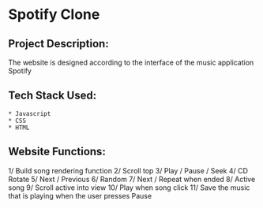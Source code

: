 # Spotify Clone
## Project Description:
The website is designed according to the interface of the music application Spotify
## Tech Stack Used:
    * Javascript
    * CSS
    * HTML
## Website Functions:
1/ Build song rendering function
2/ Scroll top
3/ Play / Pause / Seek
4/ CD Rotate
5/ Next / Previous
6/ Random
7/ Next / Repeat when ended
8/ Active song
9/ Scroll active into view
10/ Play when song click 
11/ Save the music that is playing when the user presses Pause
